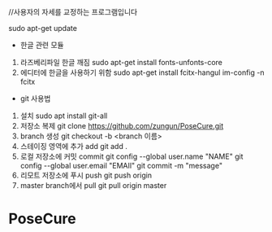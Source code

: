 //사용자의 자세를 교정하는 프로그램입니다


sudo apt-get update

- 한글 관련 모듈

1. 라즈베리파일 한글 깨짐 
sudo apt-get install fonts-unfonts-core
2. 에디터에 한글을 사용하기 위함
sudo apt-get install fcitx-hangul
im-config -n fcitx

- git 사용법

1. 설치 
sudo apt install git-all
2. 저장소 복제
git clone https://github.com/zungun/PoseCure.git
3. branch 생성
git checkout -b <branch 이름>
4. 스테이징 영역에 추가 add
git add .
5. 로컬 저장소에 커밋 commit
git config --global user.name "NAME"
git config --global user.email "EMAIl"
git commit -m "message"
6. 리모트 저장소에 푸시 push
git push origin <branch name>
7. master branch에서 pull
git pull origin master

# PoseCure
